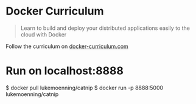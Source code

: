 Docker Curriculum
===

> Learn to build and deploy your distributed applications easily to the cloud with Docker

Follow the curriculum on [docker-curriculum.com](https://docker-curriculum.com/)



Run on localhost:8888
===
$ docker pull lukemoenning/catnip
$ docker run -p 8888:5000 lukemoenning/catnip


